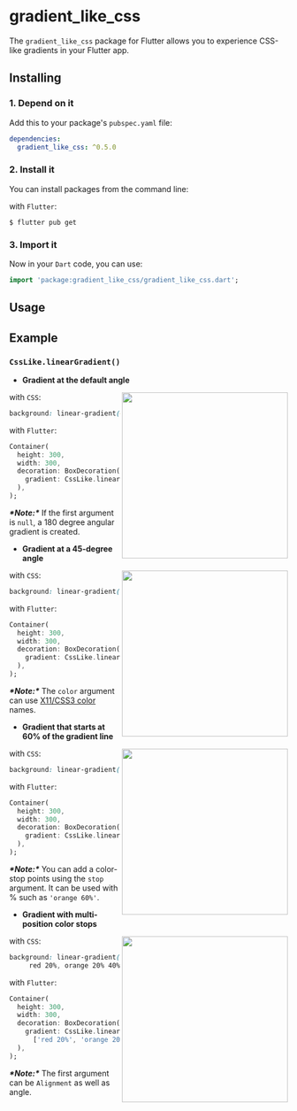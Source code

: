 # gradient_like_css

The `gradient_like_css` package for Flutter allows you to experience CSS-like gradients in your Flutter app.

## Installing

### 1. Depend on it

Add this to your package's `pubspec.yaml` file:

```yaml
dependencies:
  gradient_like_css: ^0.5.0
```

### 2. Install it

You can install packages from the command line:

with `Flutter`:

```
$ flutter pub get
```

### 3. Import it

Now in your `Dart` code, you can use:

```dart
import 'package:gradient_like_css/gradient_like_css.dart';
```

## Usage

## Example

### `CssLike.linearGradient()`

- **Gradient at the default angle**

<img src="https://github.com/azukisiromochi/gradient_like_css/blob/main/display/CssLike#linearGradient__example1.png" align="right" height="300px">

with `CSS`:

```css
background: linear-gradient(#e66465, #9198e5);
```

with `Flutter`:

```dart
Container(
  height: 300,
  width: 300,
  decoration: BoxDecoration(
    gradient: CssLike.linearGradient(null, ['#e66465', '#9198e5']),
  ),
);
```

***\*Note:\**** If the first argument is `null`, a 180 degree angular gradient is created.

- **Gradient at a 45-degree angle**

<img src="https://github.com/azukisiromochi/gradient_like_css/blob/main/display/CssLike#linearGradient__example2.png" align="right" height="300px">

with `CSS`:

```css
background: linear-gradient(45deg, red, blue);
```

with `Flutter`:

```dart
Container(
  height: 300,
  width: 300,
  decoration: BoxDecoration(
    gradient: CssLike.linearGradient(45, ['red', 'blue']),
  ),
);
```

***\*Note:\**** The `color` argument  can use [X11/CSS3 color](https://en.wikipedia.org/wiki/Web_colors#X11_color_names) names.

- **Gradient that starts at 60% of the gradient line**

<img src="https://github.com/azukisiromochi/gradient_like_css/blob/main/display/CssLike#linearGradient__example3.png" align="right" height="300px">

with `CSS`:

```css
background: linear-gradient(135deg, orange 60%, cyan);
```

with `Flutter`:

```dart
Container(
  height: 300,
  width: 300,
  decoration: BoxDecoration(
    gradient: CssLike.linearGradient(135, ['orange', 'orange 60%', 'cyan']),
  ),
);
```

***\*Note:\**** You can add a color-stop points using the `stop` argument. It can be used with % such as `'orange 60%'`.

- **Gradient with multi-position color stops**

<img src="https://github.com/azukisiromochi/gradient_like_css/blob/main/display/CssLike#linearGradient__example4.png" align="right" height="300px">

with `CSS`:

```css
background: linear-gradient(to right,
     red 20%, orange 20% 40%, yellow 40% 60%, green 60% 80%, blue 80%);
```

with `Flutter`:

```dart
Container(
  height: 300,
  width: 300,
  decoration: BoxDecoration(
    gradient: CssLike.linearGradient(Alignment.centerRight, 
      ['red 20%', 'orange 20% 40%', 'yellow 40% 60%', 'green 60% 80%', 'blue 80%']),
  ),
);
```

***\*Note:\**** The first argument can be `Alignment` as well as angle.